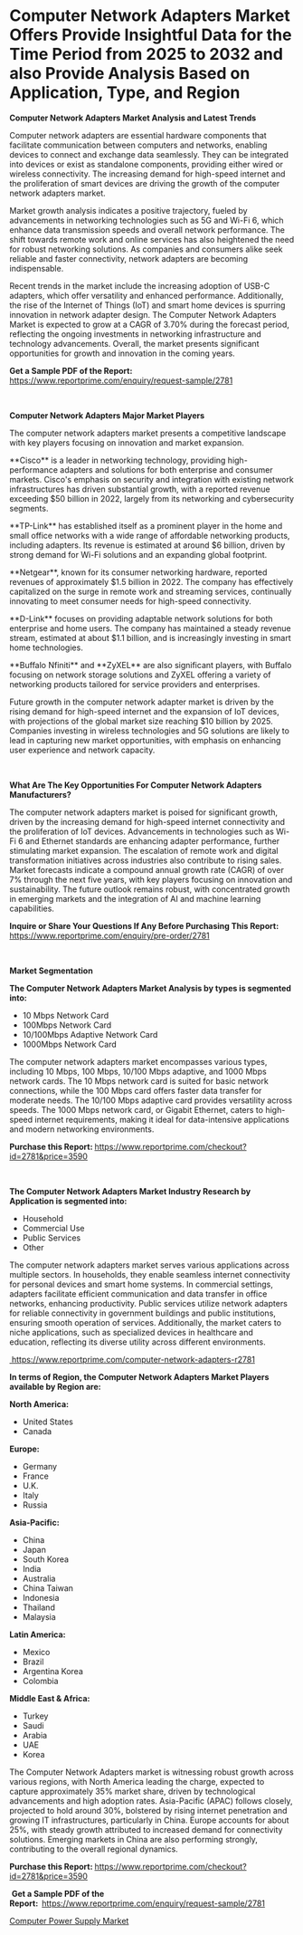 <p><h1>Computer Network Adapters Market Offers Provide Insightful Data for the Time Period from 2025 to 2032 and also Provide Analysis Based on Application, Type, and Region</h1></p><p><strong>Computer Network Adapters Market Analysis and Latest Trends</strong></p>
<p><p>Computer network adapters are essential hardware components that facilitate communication between computers and networks, enabling devices to connect and exchange data seamlessly. They can be integrated into devices or exist as standalone components, providing either wired or wireless connectivity. The increasing demand for high-speed internet and the proliferation of smart devices are driving the growth of the computer network adapters market.</p><p>Market growth analysis indicates a positive trajectory, fueled by advancements in networking technologies such as 5G and Wi-Fi 6, which enhance data transmission speeds and overall network performance. The shift towards remote work and online services has also heightened the need for robust networking solutions. As companies and consumers alike seek reliable and faster connectivity, network adapters are becoming indispensable.</p><p>Recent trends in the market include the increasing adoption of USB-C adapters, which offer versatility and enhanced performance. Additionally, the rise of the Internet of Things (IoT) and smart home devices is spurring innovation in network adapter design. The Computer Network Adapters Market is expected to grow at a CAGR of 3.70% during the forecast period, reflecting the ongoing investments in networking infrastructure and technology advancements. Overall, the market presents significant opportunities for growth and innovation in the coming years.</p></p>
<p><strong>Get a Sample PDF of the Report:&nbsp;</strong> <a href="https://www.reportprime.com/enquiry/request-sample/2781?utm_campaign=1835&utm_medium=2&utm_source=Github&utm_content=ia&utm_term=18032025&utm_id=computer-network-adapters">https://www.reportprime.com/enquiry/request-sample/2781</a></p>
<p>&nbsp;</p>
<p><strong>Computer Network Adapters Major Market Players</strong></p>
<p><p>The computer network adapters market presents a competitive landscape with key players focusing on innovation and market expansion. </p><p>**Cisco** is a leader in networking technology, providing high-performance adapters and solutions for both enterprise and consumer markets. Cisco's emphasis on security and integration with existing network infrastructures has driven substantial growth, with a reported revenue exceeding $50 billion in 2022, largely from its networking and cybersecurity segments.</p><p>**TP-Link** has established itself as a prominent player in the home and small office networks with a wide range of affordable networking products, including adapters. Its revenue is estimated at around $6 billion, driven by strong demand for Wi-Fi solutions and an expanding global footprint.</p><p>**Netgear**, known for its consumer networking hardware, reported revenues of approximately $1.5 billion in 2022. The company has effectively capitalized on the surge in remote work and streaming services, continually innovating to meet consumer needs for high-speed connectivity.</p><p>**D-Link** focuses on providing adaptable network solutions for both enterprise and home users. The company has maintained a steady revenue stream, estimated at about $1.1 billion, and is increasingly investing in smart home technologies.</p><p>**Buffalo Nfiniti** and **ZyXEL** are also significant players, with Buffalo focusing on network storage solutions and ZyXEL offering a variety of networking products tailored for service providers and enterprises.</p><p>Future growth in the computer network adapter market is driven by the rising demand for high-speed internet and the expansion of IoT devices, with projections of the global market size reaching $10 billion by 2025. Companies investing in wireless technologies and 5G solutions are likely to lead in capturing new market opportunities, with emphasis on enhancing user experience and network capacity.</p></p>
<p>&nbsp;</p>
<p><strong>What Are The Key Opportunities For Computer Network Adapters Manufacturers?</strong></p>
<p><p>The computer network adapters market is poised for significant growth, driven by the increasing demand for high-speed internet connectivity and the proliferation of IoT devices. Advancements in technologies such as Wi-Fi 6 and Ethernet standards are enhancing adapter performance, further stimulating market expansion. The escalation of remote work and digital transformation initiatives across industries also contribute to rising sales. Market forecasts indicate a compound annual growth rate (CAGR) of over 7% through the next five years, with key players focusing on innovation and sustainability. The future outlook remains robust, with concentrated growth in emerging markets and the integration of AI and machine learning capabilities.</p></p>
<p><strong>Inquire or Share Your Questions If Any Before Purchasing This Report:</strong> <a href="https://www.reportprime.com/enquiry/pre-order/2781?utm_campaign=1835&utm_medium=2&utm_source=Github&utm_content=ia&utm_term=18032025&utm_id=computer-network-adapters">https://www.reportprime.com/enquiry/pre-order/2781</a></p>
<p>&nbsp;</p>
<p><strong>Market Segmentation</strong></p>
<p><strong>The Computer Network Adapters Market Analysis by types is segmented into:</strong></p>
<p><ul><li>10 Mbps Network Card</li><li>100Mbps Network Card</li><li>10/100Mbps Adaptive Network Card</li><li>1000Mbps Network Card</li></ul></p>
<p><p>The computer network adapters market encompasses various types, including 10 Mbps, 100 Mbps, 10/100 Mbps adaptive, and 1000 Mbps network cards. The 10 Mbps network card is suited for basic network connections, while the 100 Mbps card offers faster data transfer for moderate needs. The 10/100 Mbps adaptive card provides versatility across speeds. The 1000 Mbps network card, or Gigabit Ethernet, caters to high-speed internet requirements, making it ideal for data-intensive applications and modern networking environments.</p></p>
<p><strong>Purchase this Report:&nbsp;</strong><a href="https://www.reportprime.com/checkout?id=2781&price=3590&utm_campaign=1835&utm_medium=2&utm_source=Github&utm_content=ia&utm_term=18032025&utm_id=computer-network-adapters">https://www.reportprime.com/checkout?id=2781&price=3590</a></p>
<p>&nbsp;</p>
<p><strong>The Computer Network Adapters Market Industry Research by Application is segmented into:</strong></p>
<p><ul><li>Household</li><li>Commercial Use</li><li>Public Services</li><li>Other</li></ul></p>
<p><p>The computer network adapters market serves various applications across multiple sectors. In households, they enable seamless internet connectivity for personal devices and smart home systems. In commercial settings, adapters facilitate efficient communication and data transfer in office networks, enhancing productivity. Public services utilize network adapters for reliable connectivity in government buildings and public institutions, ensuring smooth operation of services. Additionally, the market caters to niche applications, such as specialized devices in healthcare and education, reflecting its diverse utility across different environments.</p></p>
<p><a href="https://www.reportprime.com/computer-network-adapters-r2781?utm_campaign=1835&utm_medium=2&utm_source=Github&utm_content=ia&utm_term=18032025&utm_id=computer-network-adapters">&nbsp;https://www.reportprime.com/computer-network-adapters-r2781</a></p>
<p><strong>In terms of Region, the Computer Network Adapters Market Players available by Region are:</strong></p>
<p>
    <p> <strong> North America: </strong>
        <ul>
            <li>United States</li>
            <li>Canada</li>
        </ul>
        </p> 
    <p> <strong> Europe: </strong>
        <ul>
            <li>Germany</li>
            <li>France</li>
            <li>U.K.</li>
            <li>Italy</li>
            <li>Russia</li>
        </ul>
        </p> 
    <p> <strong> Asia-Pacific: </strong>
        <ul>
            <li>China</li>
            <li>Japan</li>
            <li>South Korea</li>
            <li>India</li>
            <li>Australia</li>
            <li>China Taiwan</li>
            <li>Indonesia</li>
            <li>Thailand</li>
            <li>Malaysia</li>
        </ul>
        </p> 
    <p> <strong> Latin America: </strong>
        <ul>
            <li>Mexico</li>
            <li>Brazil</li>
            <li>Argentina Korea</li>
            <li>Colombia</li>
        </ul>
        </p> 
    <p> <strong> Middle East & Africa: </strong>
        <ul>
            <li>Turkey</li>
            <li>Saudi</li>
            <li>Arabia</li>
            <li>UAE</li>
            <li>Korea</li>
        </ul>
    </p>
    </p>
<p><p>The Computer Network Adapters market is witnessing robust growth across various regions, with North America leading the charge, expected to capture approximately 35% market share, driven by technological advancements and high adoption rates. Asia-Pacific (APAC) follows closely, projected to hold around 30%, bolstered by rising internet penetration and growing IT infrastructures, particularly in China. Europe accounts for about 25%, with steady growth attributed to increased demand for connectivity solutions. Emerging markets in China are also performing strongly, contributing to the overall regional dynamics.</p></p>
<p><strong>Purchase this Report: </strong><a href="https://www.reportprime.com/checkout?id=2781&price=3590&utm_campaign=1835&utm_medium=2&utm_source=Github&utm_content=ia&utm_term=18032025&utm_id=computer-network-adapters">https://www.reportprime.com/checkout?id=2781&price=3590</a></p>
<p>&nbsp;<strong>Get a Sample PDF of the Report:&nbsp;&nbsp;</strong><a href="https://www.reportprime.com/enquiry/request-sample/2781?utm_campaign=1835&utm_medium=2&utm_source=Github&utm_content=ia&utm_term=18032025&utm_id=computer-network-adapters">https://www.reportprime.com/enquiry/request-sample/2781</a></p>
<p><strong></strong></p>
<p><p><a href="https://github.com/merzafairy04/Market-Research-Report-List-1/blob/main/computer-power-supply-market.md?utm_campaign=1835&utm_medium=2&utm_source=Github&utm_content=ia&utm_term=18032025&utm_id=computer-network-adapters">Computer Power Supply Market</a></p></p>